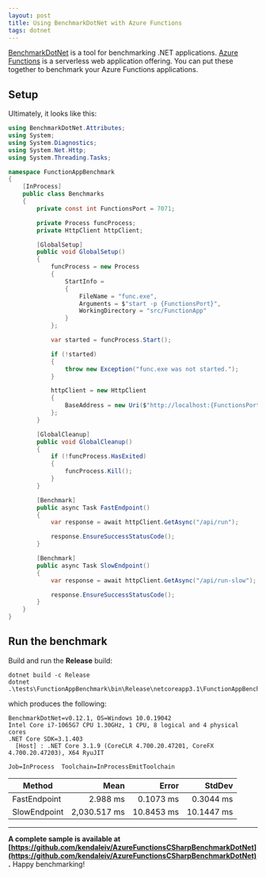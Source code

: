 ```yaml
---
layout: post
title: Using BenchmarkDotNet with Azure Functions
tags: dotnet
---
```


[BenchmarkDotNet](https://benchmarkdotnet.org/) is a tool for benchmarking .NET applications. [Azure Functions](https://azure.microsoft.com/en-us/services/functions/) is a serverless web application offering. You can put these together to benchmark your Azure Functions applications.

## Setup

Ultimately, it looks like this:

```csharp
using BenchmarkDotNet.Attributes;
using System;
using System.Diagnostics;
using System.Net.Http;
using System.Threading.Tasks;

namespace FunctionAppBenchmark
{
    [InProcess]
    public class Benchmarks
    {
        private const int FunctionsPort = 7071;

        private Process funcProcess;
        private HttpClient httpClient;

        [GlobalSetup]
        public void GlobalSetup()
        {
            funcProcess = new Process
            {
                StartInfo =
                {
                    FileName = "func.exe",
                    Arguments = $"start -p {FunctionsPort}",
                    WorkingDirectory = "src/FunctionApp"
                }
            };

            var started = funcProcess.Start();

            if (!started)
            {
                throw new Exception("func.exe was not started.");
            }

            httpClient = new HttpClient
            {
                BaseAddress = new Uri($"http://localhost:{FunctionsPort}")
            };
        }

        [GlobalCleanup]
        public void GlobalCleanup()
        {
            if (!funcProcess.HasExited)
            {
                funcProcess.Kill();
            }
        }

        [Benchmark]
        public async Task FastEndpoint()
        {
            var response = await httpClient.GetAsync("/api/run");

            response.EnsureSuccessStatusCode();
        }

        [Benchmark]
        public async Task SlowEndpoint()
        {
            var response = await httpClient.GetAsync("/api/run-slow");

            response.EnsureSuccessStatusCode();
        }
    }
}
```

## Run the benchmark

Build and run the **Release** build:

```
dotnet build -c Release
dotnet .\tests\FunctionAppBenchmark\bin\Release\netcoreapp3.1\FunctionAppBenchmark.dll
```

which produces the following:

```
BenchmarkDotNet=v0.12.1, OS=Windows 10.0.19042
Intel Core i7-1065G7 CPU 1.30GHz, 1 CPU, 8 logical and 4 physical cores
.NET Core SDK=3.1.403
  [Host] : .NET Core 3.1.9 (CoreCLR 4.700.20.47201, CoreFX 4.700.20.47203), X64 RyuJIT

Job=InProcess  Toolchain=InProcessEmitToolchain
```

|       Method |         Mean |      Error |     StdDev |
|------------- |-------------:|-----------:|-----------:|
| FastEndpoint |     2.988 ms |  0.1073 ms |  0.3044 ms |
| SlowEndpoint | 2,030.517 ms | 10.8453 ms | 10.1447 ms |

---

**A complete sample is available at [https://github.com/kendaleiv/AzureFunctionsCSharpBenchmarkDotNet](https://github.com/kendaleiv/AzureFunctionsCSharpBenchmarkDotNet).** Happy benchmarking!
